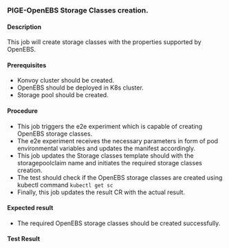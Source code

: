 ### PIGE-OpenEBS Storage Classes creation.

#### Description

This job will create storage classes with the properties supported by OpenEBS.

#### Prerequisites

- Konvoy cluster should be created.
- OpenEBS should be deployed in K8s cluster.
- Storage pool should be created.

#### Procedure

- This job triggers the e2e experiment which is capable of creating OpenEBS storage classes.
- The e2e experiment receives the necessary parameters in form of pod environmental variables and updates the manifest accordingly.
- This job updates the Storage classes template should with the storagepoolclaim name and initiates the required storage classes creation.
- The test should check if the OpenEBS storage classes are created using kubectl command `kubectl get sc`
- Finally, this job updates the result CR with the actual result.

#### Expected result

- The required OpenEBS storage classes should be created successfully.

#### Test Result

